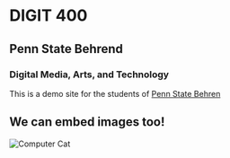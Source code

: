 # DIGIT 400
## Penn State Behrend
### Digital Media, Arts, and Technology

This is a demo site for the students of [Penn State Behren](http://behrend.psu.edu/)

## We can embed images too!

![Computer Cat](https://cckate.files.wordpress.com/2010/04/funny-pictures-cat-limits-your-computer-access.jpg)
